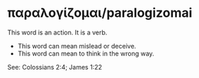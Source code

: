 # παραλογίζομαι/paralogizomai
This word is an action. It is a verb.

* This word can mean mislead or deceive.
* This word can mean to think in the wrong way.

See: Colossians 2:4; James 1:22
